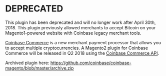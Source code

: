 DEPRECATED
================

This plugin has been deprecated and will no longer work after April 30th, 2018. This plugin previously allowed merchants to accept Bitcoin on your Magento1-powered website with Coinbase legacy merchant tools.

[Coinbase Commerce](https://commerce.coinbase.com) is a new merchant payment processor that allows you to accept multiple cryptocurrencies. A Magento2 plugin for Coinbase Commerce will be released in Q2 2018 using the [Coinbase Commerce API](commerce.coinbase.com/docs/api).

Archived plugin here: https://github.com/coinbase/coinbase-magento/blob/master/archive.zip
